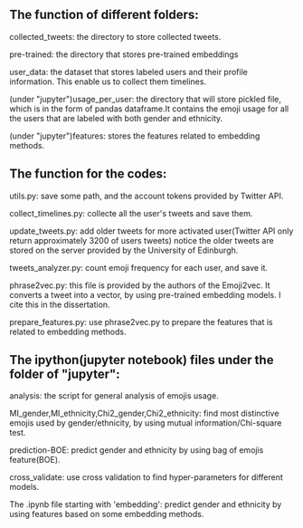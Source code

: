 ## The function of different folders:

collected_tweets: the directory to store collected tweets.

pre-trained: the directory that stores pre-trained embeddings

user_data: the dataset that stores labeled users and their profile information. This enable us to collect them timelines.

(under "jupyter")usage_per_user: the directory that will store pickled file, which is in the form of pandas dataframe.It contains
the emoji usage for all the users that are labeled with both gender and ethnicity.

(under "jupyter")features: stores the features related to embedding methods.

## The function for the codes:

utils.py: save some path, and the account tokens provided by Twitter API.

collect_timelines.py: collecte all the user's tweets and save them.

update_tweets.py: add older tweets for more activated user(Twitter API only return approximately 3200 of users tweets)
notice the older tweets are stored on the server provided by the University of Edinburgh.

tweets_analyzer.py: count emoji frequency for each user, and save it.

phrase2vec.py: this file is provided by the authors of the Emoji2vec. It converts a tweet into a vector,
by using pre-trained embedding models. I cite this in the dissertation.

prepare_features.py: use phrase2vec.py to prepare the features that is related to embedding methods.

## The ipython(jupyter notebook) files under the folder of "jupyter":

analysis: the script for general analysis of emojis usage.

MI_gender,MI_ethnicity,Chi2_gender,Chi2_ethnicity: find most distinctive emojis used by gender/ethnicity,
by using mutual information/Chi-square test.

prediction-BOE: predict gender and ethnicity by using bag of emojis feature(BOE).

cross_validate: use cross validation to find hyper-parameters for different models.

The .ipynb file starting with 'embedding': predict gender and ethnicity by using features based on some embedding methods.

